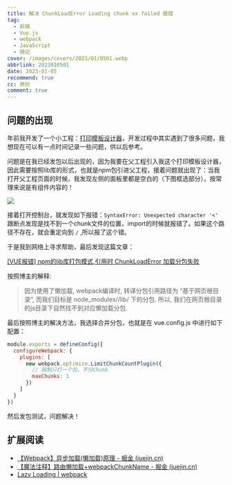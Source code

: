 ```yaml
---
title: 解决 ChunkLoadError Loading chunk xx failed 报错
tag:
  - 前端
  - Vue.js
  - webpack
  - JavaScript
  - 随记
cover: /images/covers/2023/01/0501.webp
abbrlink: 2023010501
date: 2023-01-05
recommend: true
cc: 原创
comment: true
---
```


## 问题的出现

年前我开发了一个小工程：[打印模板设计器](https://royians.github.io/print-template-designer/)，开发过程中其实遇到了很多问题，我想现在可以有一点时间记录一些问题，供以后参考。

问题是在我已经发包以后出现的，因为我要在父工程引入我这个打印模板设计器，因此需要按照lib库的形式，也就是npm包引进父工程，接着问题就出现了：当我打开父工程页面的时候，我发现左侧的面板里都是空白的（下图框选部分），按常理来说是有组件内容的！

![](https://royians.notion.site/image/https%3A%2F%2Fs3-us-west-2.amazonaws.com%2Fsecure.notion-static.com%2Fee72a089-c654-40e5-b38b-f1ecb8325b2c%2FUntitled.png?id=0867e9f5-9ba2-4a4b-8249-7e9121a37701&table=block&spaceId=b25f0245-21a9-49f6-af5a-33c2f791d93e&width=2000&userId=&cache=v2)

接着打开控制台，就发现如下报错：`SyntaxError: Unexpected character '<'` 跟断点发现是找不到一个chunk文件的位置，import的时候就报错了。如果这个路径不存在，就会重定向到 `/` ,所以报了这个错。

于是我到网络上寻求帮助，最后发现这篇文章：

[[VUE报错] npm的lib库打包模式,引用时 ChunkLoadError 加载分包失败](https://www.jianshu.com/p/8a4d627e4bec)

按照博主的解释:

> 因为使用了懒加载, webpack编译时, 转译分包引用路径为 “基于网页根目录”, 而我们目标是 node_modules/<projectName>/lib/ 下的分包.
> 所以, 我们在网页根目录的js目录下自然找不到对应懒加载分包.

最后按照博主的解决方法，我选择合并分包，也就是在 vue.config.js 中进行如下配置：

```javascript
module.exports = defineConfig({
  configureWebpack: {
    plugins: [
      new webpack.optimize.LimitChunkCountPlugin({
        // 限制只打一个包，不分Chunk
        maxChunks: 1
      })
    ]
  }
})
```

然后发包测试，问题解决！

## 扩展阅读

- [【Webpack】异步加载(懒加载)原理 - 掘金 (juejin.cn)](https://juejin.cn/post/7152516872330543141)
- [【魔法注释】路由懒加载+webpackChunkName - 掘金 (juejin.cn)](https://juejin.cn/post/7016890750193369101)
- [Lazy Loading | webpack](https://webpack.js.org/guides/lazy-loading/)
